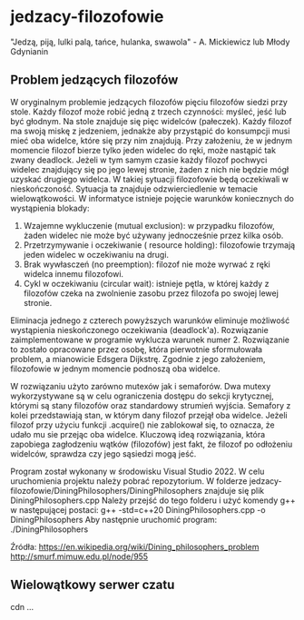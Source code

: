 # jedzacy-filozofowie
"Jedzą, piją, lulki palą, tańce, hulanka, swawola" - A. Mickiewicz lub Młody Gdynianin

## Problem jedzących filozofów
W oryginalnym problemie jedzących filozofów pięciu filozofów siedzi przy stole. Każdy filozof może robić jedną z trzech czynności: myśleć, jeść lub być głodnym. Na stole znajduje się pięc widelców (pałeczek). Każdy filozof ma swoją miskę z jedzeniem, jednakże aby przystąpić do konsumpcji musi mieć oba widelce, które się przy nim znajdują. Przy założeniu, że w jednym momencie filozof bierze tylko jeden widelec do ręki, może nastąpić tak zwany deadlock. Jeżeli w tym samym czasie każdy filozof pochwyci widelec znajdujący się po jego lewej stronie, żaden z nich nie będzie mógł uzyskać drugiego widelca. W takiej sytuacji filozofowie będą oczekiwali w nieskończoność. 
Sytuacja ta znajduje odzwierciedlenie w temacie wielowątkowości.
W informatyce istnieje pojęcie warunków koniecznych do wystąpienia blokady:
1. Wzajemne wykluczenie (mutual exclusion): w przypadku filozofów, żaden widelec nie może być używany jednocześnie przez kilka osób.
2. Przetrzymywanie i oczekiwanie ( resource holding): filozofowie trzymają jeden widelec w oczekiwaniu na drugi.
3. Brak wywłasczeń (no preemption): filozof nie może wyrwać z ręki widelca innemu filozofowi.
4. Cykl w oczekiwaniu (circular wait): istnieje pętla, w której każdy z filozofów czeka na zwolnienie zasobu przez filozofa po swojej lewej stronie. 

Eliminacja jednego z czterech powyższych warunków eliminuje możliwość wystąpienia nieskończonego oczekiwania (deadlock'a). 
Rozwiązanie zaimplementowane w programie wyklucza warunek numer 2. Rozwiązanie to zostało opracowane przez osobę, która pierwotnie sformułowała problem, a mianowicie Edsgera Dijkstrę. Zgodnie z jego założeniem, filozofowie w jednym momencie podnoszą oba widelce. 

W rozwiązaniu użyto zarówno mutexów jak i semaforów. Dwa mutexy wykorzystywane są w celu ograniczenia dostępu do sekcji krytycznej, którymi są stany filozofów oraz standardowy strumień wyjścia. 
Semafory z kolei przedstawiają stan, w którym dany filozof przejął oba widelce. Jeżeli filozof przy użyciu funkcji .acquire() nie zablokował się, to oznacza, że udało mu sie przejąc oba widelce. 
Kluczową ideą rozwiązania, która zapobiega zagłodzeniu wątków (filozofów) jest fakt, że filozof po odłożeniu widelców, sprawdza czy jego sąsiedzi mogą jeść. 

Program został wykonany w środowisku Visual Studio 2022. W celu uruchomienia projektu należy pobrać repozytorium.
W folderze jedzacy-filozofowie/DiningPhilosophers/DiningPhilosophers znajduje się plik DiningPhilosophers.cpp
Należy przejść do tego folderu i użyć komendy g++ w następującej postaci:
g++ -std=c++20 DiningPhilosophers.cpp -o DiningPhilosophers
Aby następnie uruchomić program:
./DiningPhilosophers

Źródła:
https://en.wikipedia.org/wiki/Dining_philosophers_problem
http://smurf.mimuw.edu.pl/node/955
## Wielowątkowy serwer czatu
cdn ...
